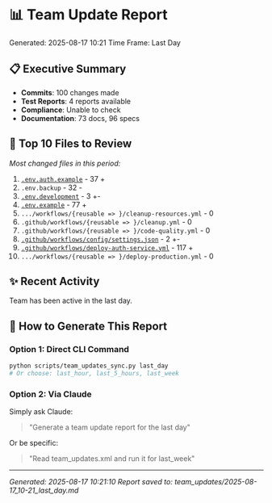 # 📊 Team Update Report
Generated: 2025-08-17 10:21
Time Frame: Last Day

## 📋 Executive Summary
- **Commits**: 100 changes made
- **Test Reports**: 4 reports available
- **Compliance**: Unable to check
- **Documentation**: 73 docs, 96 specs

## 📁 Top 10 Files to Review
*Most changed files in this period:*

1. [`.env.auth.example`](./../.env.auth.example) - 37 +
2. `.env.backup` - 32 -
3. [`.env.development`](./../.env.development) - 3 +-
4. [`.env.example`](./../.env.example) - 77 +
5. `.../workflows/{reusable => }/cleanup-resources.yml` - 0
6. `.github/workflows/{reusable => }/cleanup.yml` - 0
7. `.github/workflows/{reusable => }/code-quality.yml` - 0
8. [`.github/workflows/config/settings.json`](./../.github/workflows/config/settings.json) - 2 +-
9. [`.github/workflows/deploy-auth-service.yml`](./../.github/workflows/deploy-auth-service.yml) - 117 +
10. `.../workflows/{reusable => }/deploy-production.yml` - 0

## ✨ Recent Activity
Team has been active in the last day.

## 🚀 How to Generate This Report

### Option 1: Direct CLI Command
```bash
python scripts/team_updates_sync.py last_day
# Or choose: last_hour, last_5_hours, last_week
```

### Option 2: Via Claude
Simply ask Claude:
> "Generate a team update report for the last day"

Or be specific:
> "Read team_updates.xml and run it for last_week"

---
*Generated: 2025-08-17 10:21:10*
*Report saved to: team_updates/2025-08-17_10-21_last_day.md*